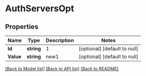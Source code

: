 # AuthServersOpt

## Properties
Name | Type | Description | Notes
------------ | ------------- | ------------- | -------------
**Id** | **string** | 1 | [optional] [default to null]
**Value** | **string** | new1 | [optional] [default to null]

[[Back to Model list]](../README.md#documentation-for-models) [[Back to API list]](../README.md#documentation-for-api-endpoints) [[Back to README]](../README.md)

